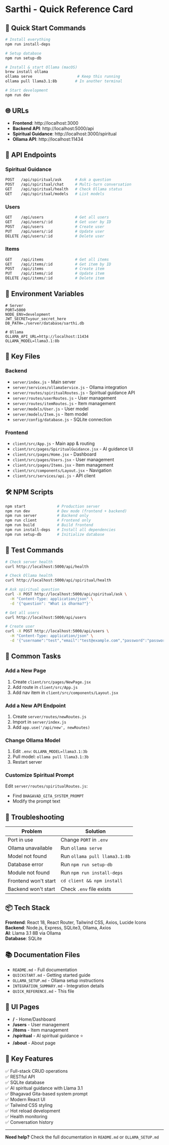 # Sarthi - Quick Reference Card

## 🚀 Quick Start Commands

```bash
# Install everything
npm run install-deps

# Setup database
npm run setup-db

# Install & start Ollama (macOS)
brew install ollama
ollama serve                    # Keep this running
ollama pull llama3.1:8b        # In another terminal

# Start development
npm run dev
```

## 🌐 URLs

- **Frontend**: http://localhost:3000
- **Backend API**: http://localhost:5000/api
- **Spiritual Guidance**: http://localhost:3000/spiritual
- **Ollama API**: http://localhost:11434

## 📡 API Endpoints

### Spiritual Guidance
```bash
POST   /api/spiritual/ask      # Ask a question
POST   /api/spiritual/chat     # Multi-turn conversation
GET    /api/spiritual/health   # Check Ollama status
GET    /api/spiritual/models   # List models
```

### Users
```bash
GET    /api/users              # Get all users
GET    /api/users/:id          # Get user by ID
POST   /api/users              # Create user
PUT    /api/users/:id          # Update user
DELETE /api/users/:id          # Delete user
```

### Items
```bash
GET    /api/items              # Get all items
GET    /api/items/:id          # Get item by ID
POST   /api/items              # Create item
PUT    /api/items/:id          # Update item
DELETE /api/items/:id          # Delete item
```

## 🔧 Environment Variables

```env
# Server
PORT=5000
NODE_ENV=development
JWT_SECRET=your_secret_here
DB_PATH=./server/database/sarthi.db

# Ollama
OLLAMA_API_URL=http://localhost:11434
OLLAMA_MODEL=llama3.1:8b
```

## 📁 Key Files

### Backend
- `server/index.js` - Main server
- `server/services/ollamaService.js` - Ollama integration
- `server/routes/spiritualRoutes.js` - Spiritual guidance API
- `server/routes/userRoutes.js` - User management
- `server/routes/itemRoutes.js` - Item management
- `server/models/User.js` - User model
- `server/models/Item.js` - Item model
- `server/config/database.js` - SQLite connection

### Frontend
- `client/src/App.js` - Main app & routing
- `client/src/pages/SpiritualGuidance.jsx` - AI guidance UI
- `client/src/pages/Home.jsx` - Dashboard
- `client/src/pages/Users.jsx` - User management
- `client/src/pages/Items.jsx` - Item management
- `client/src/components/Layout.jsx` - Navigation
- `client/src/services/api.js` - API client

## 🛠️ NPM Scripts

```bash
npm start              # Production server
npm run dev            # Dev mode (frontend + backend)
npm run server         # Backend only
npm run client         # Frontend only
npm run build          # Build frontend
npm run install-deps   # Install all dependencies
npm run setup-db       # Initialize database
```

## 🧪 Test Commands

```bash
# Check server health
curl http://localhost:5000/api/health

# Check Ollama health
curl http://localhost:5000/api/spiritual/health

# Ask spiritual question
curl -X POST http://localhost:5000/api/spiritual/ask \
  -H "Content-Type: application/json" \
  -d '{"question": "What is dharma?"}'

# Get all users
curl http://localhost:5000/api/users

# Create user
curl -X POST http://localhost:5000/api/users \
  -H "Content-Type: application/json" \
  -d '{"username":"test","email":"test@example.com","password":"password123"}'
```

## 🎯 Common Tasks

### Add a New Page
1. Create `client/src/pages/NewPage.jsx`
2. Add route in `client/src/App.js`
3. Add nav item in `client/src/components/Layout.jsx`

### Add a New API Endpoint
1. Create `server/routes/newRoutes.js`
2. Import in `server/index.js`
3. Add `app.use('/api/new', newRoutes)`

### Change Ollama Model
1. Edit `.env`: `OLLAMA_MODEL=llama3.1:3b`
2. Pull model: `ollama pull llama3.1:3b`
3. Restart server

### Customize Spiritual Prompt
Edit `server/routes/spiritualRoutes.js`:
- Find `BHAGAVAD_GITA_SYSTEM_PROMPT`
- Modify the prompt text

## 🐛 Troubleshooting

| Problem | Solution |
|---------|----------|
| Port in use | Change `PORT` in `.env` |
| Ollama unavailable | Run `ollama serve` |
| Model not found | Run `ollama pull llama3.1:8b` |
| Database error | Run `npm run setup-db` |
| Module not found | Run `npm run install-deps` |
| Frontend won't start | `cd client && npm install` |
| Backend won't start | Check `.env` file exists |

## 📦 Tech Stack

**Frontend**: React 18, React Router, Tailwind CSS, Axios, Lucide Icons  
**Backend**: Node.js, Express, SQLite3, Ollama, Axios  
**AI**: Llama 3.1 8B via Ollama  
**Database**: SQLite  

## 📚 Documentation Files

- `README.md` - Full documentation
- `QUICKSTART.md` - Getting started guide
- `OLLAMA_SETUP.md` - Ollama setup instructions
- `INTEGRATION_SUMMARY.md` - Integration details
- `QUICK_REFERENCE.md` - This file

## 🎨 UI Pages

- **/** - Home/Dashboard
- **/users** - User management
- **/items** - Item management
- **/spiritual** - AI spiritual guidance ⭐
- **/about** - About page

## 🔑 Key Features

✅ Full-stack CRUD operations  
✅ RESTful API  
✅ SQLite database  
✅ AI spiritual guidance with Llama 3.1  
✅ Bhagavad Gita-based system prompt  
✅ Modern React UI  
✅ Tailwind CSS styling  
✅ Hot reload development  
✅ Health monitoring  
✅ Conversation history  

---

**Need help?** Check the full documentation in `README.md` or `OLLAMA_SETUP.md`
